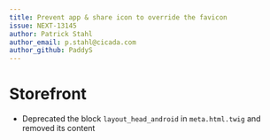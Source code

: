 ```yaml
---
title: Prevent app & share icon to override the favicon
issue: NEXT-13145
author: Patrick Stahl
author_email: p.stahl@cicada.com 
author_github: PaddyS
---
```

# Storefront
*  Deprecated the block `layout_head_android` in `meta.html.twig` and removed its content
